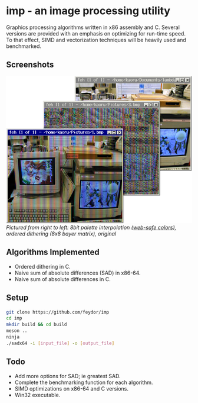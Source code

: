 # imp - an image processing utility
Graphics processing algorithms written in x86 assembly and C. Several versions are provided with an emphasis on optimizing for run-time speed. To that effect, SIMD and vectorization techniques will be heavily used and benchmarked.

## Screenshots

![Some results](/res/screenshot1.png)  
*Pictured from right to left: 8bit palette interpolation ([web-safe colors](https://www.w3.org/TR/REC-html40/types.html#h-6.5)), ordered dithering (8x8 bayer matrix), original*

## Algorithms Implemented
- Ordered dithering in C.
- Naive sum of absolute differences (SAD) in x86-64.
- Naive sum of absolute differences in C.

## Setup
```sh
git clone https://github.com/feydor/imp
cd imp
mkdir build && cd build
meson ..
ninja
./sadx64 -i [input_file] -o [output_file]
```

## Todo
- Add more options for SAD; ie greatest SAD.
- Complete the benchmarking function for each algorithm.
- SIMD optimizations on x86-64 and C versions.
- Win32 executable.

